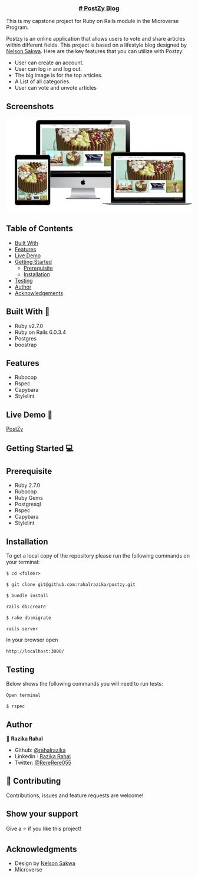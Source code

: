 <p align="center">
  <a href="https://github.com/rahalrazika/postzy">
      <h3 align="center"># PostZy Blog</h3>

  </a>

  </p>
This is my capstone project for Ruby on Rails module in the Microverse Program.

Postzy is an online application that allows users to vote and share articles within different fields. This project is based on a lifestyle blog designed by [Nelson Sakwa](https://www.behance.net/sakwadesignstudio). Here are the key features that you can utilize with Postzy:
-	User can create an account.
- User can log in and log out.
-	The big image is for the top articles.
-	A List of all categories.
- User can vote and unvote articles 

## Screenshots
![Home Page](app/assets/images/homepage.png)




<!-- TABLE OF CONTENTS -->
## Table of Contents
  * [Built With](#built-with)
  * [Features](#features)
  * [Live Demo](#live-demo)
  * [Getting Started](#getting-started)
    * [Prerequisite](#prerequisite)
    * [Installation](#installation)
  * [Testing](#testing)
  * [Author](#author)
  * [Acknowledgements](#acknowledgements)

## Built With 🔨
- Ruby v2.7.0
- Ruby on Rails 6.0.3.4
- Postgres 
- boostrap

## Features
- Rubocop
- Rspec
- Capybara
- Stylelint

## Live Demo 🚀
[PostZy](https://radiant-coast-87548.herokuapp.com) 

## Getting Started 💻


## Prerequisite
- Ruby 2.7.0
- Rubocop
- Ruby Gems
- Postgresql
- Rspec
- Capybara
- Stylelint
## Installation

To get a local copy of the repository please run the following commands on your terminal:

```
$ cd <folder>
```

```
$ git clone git@github.com:rahalrazika/postzy.git
```

```
$ bundle install
```
```
rails db:create

```

```
$ rake db:migrate
```
```
rails server
```
In your browser open
 ```
http://localhost:3000/
```

## Testing
 

Below shows the following commands you will need to run tests:

```
Open terminal
```

```
$ rspec
```


## Author 

👤 **Razika Rahal**

- Github: [@rahalrazika](https://github.com/rahalrazika)
- Linkedin : [Razika Rahal](https://www.linkedin.com/in/razika-rahal-85539bbb/)
- Twitter: [@RereRere055](https://twitter.com/RereRere055)


## 🤝 Contributing

Contributions, issues and feature requests are welcome!

## Show your support

Give a ⭐️ if you like this project!

## Acknowledgments

-  Design by [Nelson Sakwa](https://www.behance.net/sakwadesignstudio)
-  Microverse
